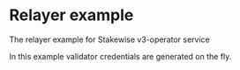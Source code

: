 # Relayer example

The relayer example for Stakewise v3-operator service

In this example validator credentials are generated on the fly.